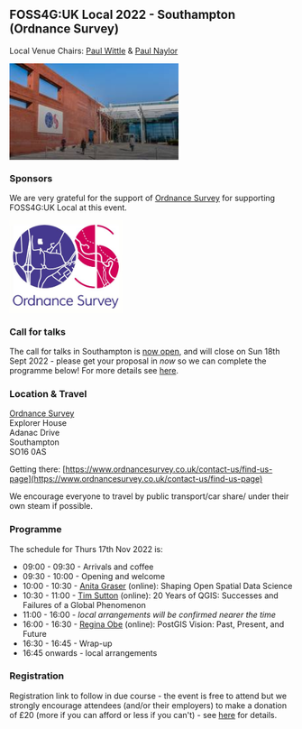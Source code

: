 ## FOSS4G:UK Local 2022 - Southampton (Ordnance Survey)
Local Venue Chairs: [Paul Wittle]() & [Paul Naylor]()

<img src="images/OS-HQ-banner.jpg" width="300" align="middle">

### Sponsors

We are very grateful for the support of [Ordnance Survey](https://www.ordnancesurvey.co.uk/) for supporting FOSS4G:UK Local at this event.

[<img src="images/ordnance-survey.jpg" width="200" align="middle">]([https://www.cgi.com/en](https://www.ordnancesurvey.co.uk/))

### Call for talks
The call for talks in Southampton is [now open](https://forms.gle/HfBkq5LSrDpCfp4G9), and will close on Sun 18th Sept 2022 - please get your proposal in *now* so we can complete the programme below! For more details see [here](https://uk.osgeo.org/foss4guk2022local/index.html#call-for-talks).

### Location & Travel
[Ordnance Survey](https://www.openstreetmap.org/#map=19/50.93812/-1.47032)<br>
Explorer House<br>
Adanac Drive<br>
Southampton<br>
SO16 0AS<br>

Getting there: [https://www.ordnancesurvey.co.uk/contact-us/find-us-page](https://www.ordnancesurvey.co.uk/contact-us/find-us-page)

We encourage everyone to travel by public transport/car share/ under their own steam if possible.

### Programme

The schedule for Thurs 17th Nov 2022 is:
- 09:00 - 09:30 - Arrivals and coffee
- 09:30 - 10:00 - Opening and welcome
- 10:00 - 10:30 - [Anita Graser](https://anitagraser.com/) (online): Shaping Open Spatial Data Science
- 10:30 - 11:00 - [Tim Sutton](https://kartoza.com/en/people/person/tim/) (online): 20 Years of QGIS: Successes and Failures of a Global Phenomenon
- 11:00 - 16:00 - *local arrangements will be confirmed nearer the time*
- 16:00 - 16:30 - [Regina Obe](https://twitter.com/reginaobe) (online): PostGIS Vision: Past, Present, and Future
- 16:30 - 16:45 - Wrap-up
- 16:45 onwards - local arrangements

### Registration 

Registration link to follow in due course - the event is free to attend but we strongly encourage attendees (and/or their employers) to make a donation of £20 (more if you can afford or less if you can't) - see [here](https://uk.osgeo.org/foss4guk2022local/index.html#registration) for details.
